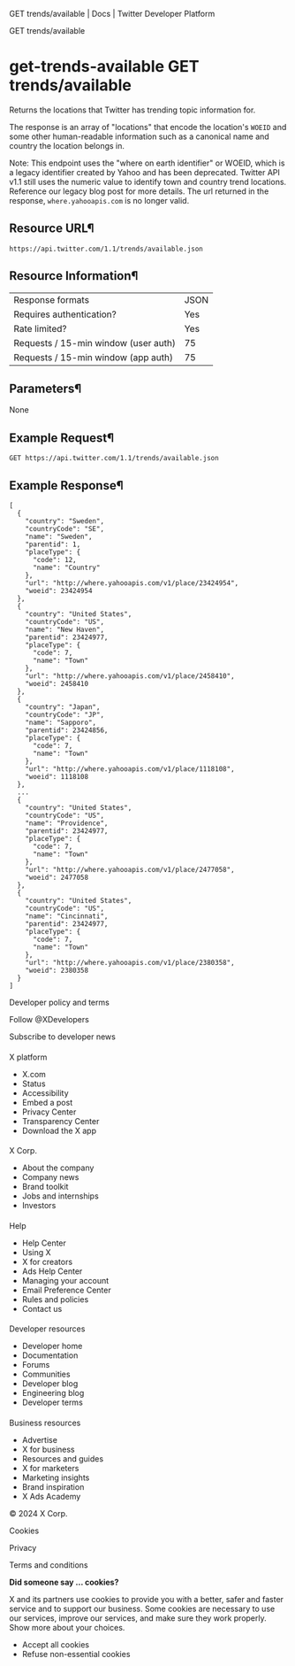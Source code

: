 
GET trends/available | Docs | Twitter Developer Platform 

GET trends/available

get-trends-available
GET trends/available
====================

Returns the locations that Twitter has trending topic information
for.

The response is an array of "locations" that encode the location's
`WOEID` and some other human-readable information such as a
canonical name and country the location belongs in.

Note: This endpoint uses the "where on earth identifier" or WOEID,
which is a legacy identifier created by Yahoo and has been deprecated.
Twitter API v1.1 still uses the numeric value to identify town and
country trend locations. Reference our legacy blog
post for more details. The url returned in the response,
`where.yahooapis.com` is no longer valid.

Resource URL¶
-------------

`https://api.twitter.com/1.1/trends/available.json`

Resource Information¶
---------------------

|  |  |
| --- | --- |
| Response formats | JSON |
| Requires authentication? | Yes |
| Rate limited? | Yes |
| Requests / 15-min window (user auth) | 75 |
| Requests / 15-min window (app auth) | 75 |

Parameters¶
-----------

None

Example Request¶
----------------

`GET https://api.twitter.com/1.1/trends/available.json`

Example Response¶
-----------------

```
[
  {
    "country": "Sweden",
    "countryCode": "SE",
    "name": "Sweden",
    "parentid": 1,
    "placeType": {
      "code": 12,
      "name": "Country"
    },
    "url": "http://where.yahooapis.com/v1/place/23424954",
    "woeid": 23424954
  },
  {
    "country": "United States",
    "countryCode": "US",
    "name": "New Haven",
    "parentid": 23424977,
    "placeType": {
      "code": 7,
      "name": "Town"
    },
    "url": "http://where.yahooapis.com/v1/place/2458410",
    "woeid": 2458410
  },
  {
    "country": "Japan",
    "countryCode": "JP",
    "name": "Sapporo",
    "parentid": 23424856,
    "placeType": {
      "code": 7,
      "name": "Town"
    },
    "url": "http://where.yahooapis.com/v1/place/1118108",
    "woeid": 1118108
  },
  ...
  {
    "country": "United States",
    "countryCode": "US",
    "name": "Providence",
    "parentid": 23424977,
    "placeType": {
      "code": 7,
      "name": "Town"
    },
    "url": "http://where.yahooapis.com/v1/place/2477058",
    "woeid": 2477058
  },
  {
    "country": "United States",
    "countryCode": "US",
    "name": "Cincinnati",
    "parentid": 23424977,
    "placeType": {
      "code": 7,
      "name": "Town"
    },
    "url": "http://where.yahooapis.com/v1/place/2380358",
    "woeid": 2380358
  }
]
```

Developer policy and terms

Follow @XDevelopers

Subscribe to developer news

#### 
 X platform

* X.com
* Status
* Accessibility
* Embed a post
* Privacy Center
* Transparency Center
* Download the X app

#### 
 X Corp.

* About the company
* Company news
* Brand toolkit
* Jobs and internships
* Investors

#### 
 Help

* Help Center
* Using X
* X for creators
* Ads Help Center
* Managing your account
* Email Preference Center
* Rules and policies
* Contact us

#### 
 Developer resources

* Developer home
* Documentation
* Forums
* Communities
* Developer blog
* Engineering blog
* Developer terms

#### 
 Business resources

* Advertise
* X for business
* Resources and guides
* X for marketers
* Marketing insights
* Brand inspiration
* X Ads Academy

 © 2024 X Corp.

Cookies

Privacy

Terms and conditions

**Did someone say … cookies?**  

 X and its partners use cookies to provide you with a better, safer and
 faster service and to support our business. Some cookies are necessary to use
 our services, improve our services, and make sure they work properly.
 Show more about your choices.

* Accept all cookies
* Refuse non-essential cookies